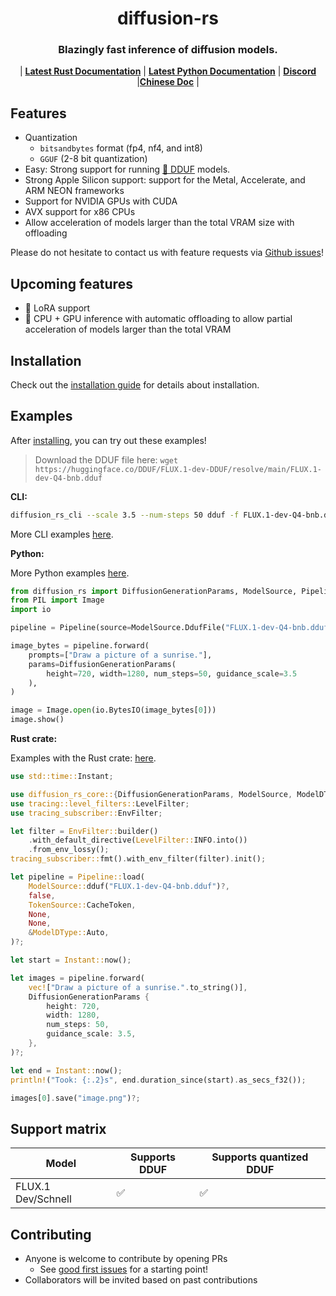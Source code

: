 <a name="top"></a>
<h1 align="center">
  diffusion-rs
</h1>

<h3 align="center">
Blazingly fast inference of diffusion models.
</h3>

<p align="center">
| <a href="https://ericlbuehler.github.io/diffusion-rs/diffusion_rs_core/"><b>Latest Rust Documentation</b></a> | <a href="https://ericlbuehler.github.io/diffusion-rs/pyo3/diffusion_rs.html"><b>Latest Python Documentation</b></a> | <a href="https://discord.gg/DRcvs6z5vu"><b>Discord</b></a> |<a
href="README.md"><b>Chinese Doc</b></a> |
</p>


## Features
- Quantization
  - `bitsandbytes` format (fp4, nf4, and int8)
  - `GGUF` (2-8 bit quantization)
- Easy: Strong support for running [🤗 DDUF](https://huggingface.co/DDUF) models.
- Strong Apple Silicon support: support for the Metal, Accelerate, and ARM NEON frameworks
- Support for NVIDIA GPUs with CUDA
- AVX support for x86 CPUs
- Allow acceleration of models larger than the total VRAM size with offloading

Please do not hesitate to contact us with feature requests via [Github issues](https://github.com/EricLBuehler/diffusion-rs/issues)!

## Upcoming features
- 🚧 LoRA support
- 🚧 CPU + GPU inference with automatic offloading to allow partial acceleration of models larger than the total VRAM

## Installation
Check out the [installation guide](INSTALL.md) for details about installation.

## Examples
After [installing](#installation), you can try out these examples!

> Download the DDUF file here: `wget https://huggingface.co/DDUF/FLUX.1-dev-DDUF/resolve/main/FLUX.1-dev-Q4-bnb.dduf`

**CLI:**
```bash
diffusion_rs_cli --scale 3.5 --num-steps 50 dduf -f FLUX.1-dev-Q4-bnb.dduf
```

More CLI examples [here](diffusion_rs_cli/README.md).

**Python:**

More Python examples [here](diffusion_rs_py/examples).

```py
from diffusion_rs import DiffusionGenerationParams, ModelSource, Pipeline
from PIL import Image
import io

pipeline = Pipeline(source=ModelSource.DdufFile("FLUX.1-dev-Q4-bnb.dduf"))

image_bytes = pipeline.forward(
    prompts=["Draw a picture of a sunrise."],
    params=DiffusionGenerationParams(
        height=720, width=1280, num_steps=50, guidance_scale=3.5
    ),
)

image = Image.open(io.BytesIO(image_bytes[0]))
image.show()
```

**Rust crate:**

Examples with the Rust crate: [here](diffusion_rs_examples/examples).

```rust
use std::time::Instant;

use diffusion_rs_core::{DiffusionGenerationParams, ModelSource, ModelDType, Offloading, Pipeline, TokenSource};
use tracing::level_filters::LevelFilter;
use tracing_subscriber::EnvFilter;

let filter = EnvFilter::builder()
    .with_default_directive(LevelFilter::INFO.into())
    .from_env_lossy();
tracing_subscriber::fmt().with_env_filter(filter).init();

let pipeline = Pipeline::load(
    ModelSource::dduf("FLUX.1-dev-Q4-bnb.dduf")?,
    false,
    TokenSource::CacheToken,
    None,
    None,
    &ModelDType::Auto,
)?;

let start = Instant::now();

let images = pipeline.forward(
    vec!["Draw a picture of a sunrise.".to_string()],
    DiffusionGenerationParams {
        height: 720,
        width: 1280,
        num_steps: 50,
        guidance_scale: 3.5,
    },
)?;

let end = Instant::now();
println!("Took: {:.2}s", end.duration_since(start).as_secs_f32());

images[0].save("image.png")?;
```

## Support matrix
| Model | Supports DDUF | Supports quantized DDUF |
| -- | -- | -- |
| FLUX.1 Dev/Schnell | ✅ | ✅ |

## Contributing

- Anyone is welcome to contribute by opening PRs
  - See [good first issues](https://github.com/EricLBuehler/diffusion-rs/labels/good%20first%20issue) for a starting point!
- Collaborators will be invited based on past contributions
